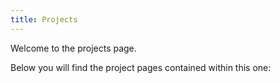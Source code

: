 ```yaml
---
title: Projects
---
```

Welcome to the projects page.

Below you will find the project pages contained within this one: